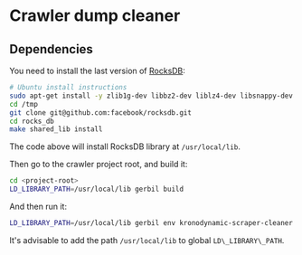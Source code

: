 # Crawler dump cleaner

## Dependencies

You need to install the last version of [RocksDB](https://github.com/facebook/rocksdb):


```sh
# Ubuntu install instructions
sudo apt-get install -y zlib1g-dev libbz2-dev liblz4-dev libsnappy-dev libzstd-dev libgflags2.2 libgflags-dev
cd /tmp
git clone git@github.com:facebook/rocksdb.git 
cd rocks_db
make shared_lib install
```
The code above will install RocksDB library at `/usr/local/lib`.

Then go to the crawler project root, and build it:
```sh
cd <project-root>
LD_LIBRARY_PATH=/usr/local/lib gerbil build
```

And then run it:
```sh
LD_LIBRARY_PATH=/usr/local/lib gerbil env kronodynamic-scraper-cleaner parse <directory>
```

It's advisable to add the path `/usr/local/lib` to global `LD\_LIBRARY\_PATH`.

